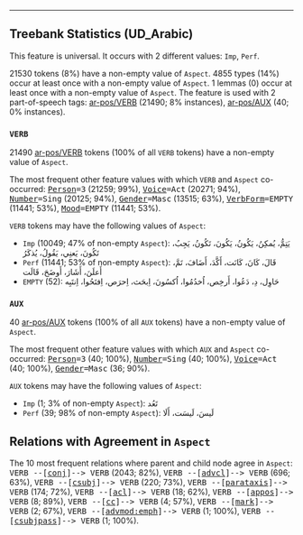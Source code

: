 

--------------------------------------------------------------------------------

## Treebank Statistics (UD_Arabic)

This feature is universal.
It occurs with 2 different values: `Imp`, `Perf`.

21530 tokens (8%) have a non-empty value of `Aspect`.
4855 types (14%) occur at least once with a non-empty value of `Aspect`.
1 lemmas (0) occur at least once with a non-empty value of `Aspect`.
The feature is used with 2 part-of-speech tags: [ar-pos/VERB]() (21490; 8% instances), [ar-pos/AUX]() (40; 0% instances).

### `VERB`

21490 [ar-pos/VERB]() tokens (100% of all `VERB` tokens) have a non-empty value of `Aspect`.

The most frequent other feature values with which `VERB` and `Aspect` co-occurred: <tt><a href="Person.html">Person</a>=3</tt> (21259; 99%), <tt><a href="Voice.html">Voice</a>=Act</tt> (20271; 94%), <tt><a href="Number.html">Number</a>=Sing</tt> (20125; 94%), <tt><a href="Gender.html">Gender</a>=Masc</tt> (13515; 63%), <tt><a href="VerbForm.html">VerbForm</a>=EMPTY</tt> (11441; 53%), <tt><a href="Mood.html">Mood</a>=EMPTY</tt> (11441; 53%).

`VERB` tokens may have the following values of `Aspect`:

* `Imp` (10049; 47% of non-empty `Aspect`): يَتِمُّ، يُمكِنُ، يَكُونُ، يَكُونَ، تَكُونُ، يَجِبُ، تَكُونَ، يَعنِي، يَقُولُ، يُذكَرُ
* `Perf` (11441; 53% of non-empty `Aspect`): قَالَ، كَانَ، كَانَت، أَكَّدَ، أَضَافَ، تَمَّ، أَعلَنَ، أَشَارَ، أَوضَحَ، قَالَت
* `EMPTY` (52): حَاوِل، دِ، دَعُوا، أَرخِص، اُخدُمُوا، اُكسُونَ، اِبحَث، اِحرَص، اِفتَحُوا، اِنتَبِه

### `AUX`

40 [ar-pos/AUX]() tokens (100% of all `AUX` tokens) have a non-empty value of `Aspect`.

The most frequent other feature values with which `AUX` and `Aspect` co-occurred: <tt><a href="Person.html">Person</a>=3</tt> (40; 100%), <tt><a href="Number.html">Number</a>=Sing</tt> (40; 100%), <tt><a href="Voice.html">Voice</a>=Act</tt> (40; 100%), <tt><a href="Gender.html">Gender</a>=Masc</tt> (36; 90%).

`AUX` tokens may have the following values of `Aspect`:

* `Imp` (1; 3% of non-empty `Aspect`): تَعُد
* `Perf` (39; 98% of non-empty `Aspect`): لَيسَ، لَيسَت، أَلَا

## Relations with Agreement in `Aspect`

The 10 most frequent relations where parent and child node agree in `Aspect`:
<tt>VERB --[<a href="../dep/conj.html">conj</a>]--> VERB</tt> (2043; 82%),
<tt>VERB --[<a href="../dep/advcl.html">advcl</a>]--> VERB</tt> (696; 63%),
<tt>VERB --[<a href="../dep/csubj.html">csubj</a>]--> VERB</tt> (220; 73%),
<tt>VERB --[<a href="../dep/parataxis.html">parataxis</a>]--> VERB</tt> (174; 72%),
<tt>VERB --[<a href="../dep/acl.html">acl</a>]--> VERB</tt> (18; 62%),
<tt>VERB --[<a href="../dep/appos.html">appos</a>]--> VERB</tt> (8; 89%),
<tt>VERB --[<a href="../dep/cc.html">cc</a>]--> VERB</tt> (4; 57%),
<tt>VERB --[<a href="../dep/mark.html">mark</a>]--> VERB</tt> (2; 67%),
<tt>VERB --[<a href="../dep/advmod:emph.html">advmod:emph</a>]--> VERB</tt> (1; 100%),
<tt>VERB --[<a href="../dep/csubjpass.html">csubjpass</a>]--> VERB</tt> (1; 100%).

